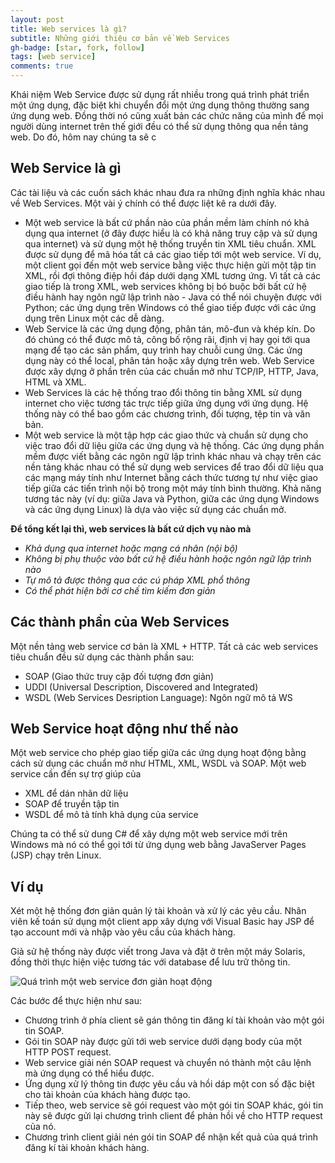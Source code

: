 ```yaml
---
layout: post
title: Web services là gì?
subtitle: Những giới thiệu cơ bản về Web Services 
gh-badge: [star, fork, follow]
tags: [web service]  
comments: true
---
```


Khái niệm Web Service được sử dụng rất nhiều trong quá trình phát triển một ứng dụng, đặc biệt khi chuyển đổi một ứng dụng thông thường sang ứng dụng web. Đồng thời nó cũng xuất bản các chức năng của mình để mọi người dùng internet trên thế giới đều có thể sử dụng thông qua nền tảng web. Do đó, hôm nay chúng ta sẽ c 

## Web Service là gì

Các tài liệu và các cuốn sách khác nhau đưa ra những định nghĩa khác nhau về Web Services. Một vài ý chính có thể được liệt kê ra dưới đây.
* Một web service là bất cứ phần nào của phần mềm làm chính nó khả dụng qua internet (ở đây được hiểu là có khả năng truy cập và sử dụng qua internet) và sử dụng một hệ thống truyền tin XML tiêu chuẩn. XML được sử dụng để mã hóa tất cả các giao tiếp tới một web service. Ví dụ, một client gọi đến một web service bằng việc thực hiện gửi một tập tin XML, rồi đợi thông điệp hồi đáp dưới dạng XML tương ứng. Vì tất cả các giao tiếp là trong XML, web services không bị bó buộc bởi bất cứ hệ điều hành hay ngôn ngữ lập trình nào - Java có thể nói chuyện được với Python; các ứng dụng trên Windows có thể giao tiếp được với các ứng dụng trên Linux một các dễ dàng.
* Web Service là các ứng dụng động, phân tán, mô-đun và khép kín. Do đó chúng có thể được mô tả, công bố rộng rãi, định vị hay gọi tới qua mạng để tạo các sản phẩm, quy trình hay chuỗi cung ứng. Các ứng dụng này có thể local, phân tán hoặc xây dựng trên web. Web Service được xây dựng ở phần trên của các chuẩn mở như TCP/IP, HTTP, Java, HTML và XML.
* Web Services là các hệ thống trao đổi thông tin bằng XML sử dụng internet cho việc tương tác trực tiếp giữa ứng dụng với ứng dụng. Hệ thống này có thể bao gồm các chương trình, đối tượng, tệp tin và văn bản.
* Một web service là một tập hợp các giao thức và chuẩn sử dụng cho việc trao đổi dữ liệu giữa các ứng dụng và hệ thống. Các ứng dụng phần mềm được viết bằng các ngôn ngữ lập trình khác nhau và chạy trên các nền tảng khác nhau có thể sử dụng web services để trao đổi dữ liệu qua các mạng máy tính như Internet bằng cách thức tương tự như việc giao tiếp giữa các tiến trình nội bộ trong một máy tính bình thường. Khả năng tương tác này (ví dụ: giữa Java và Python, giữa các ứng dụng Windows và các ứng dụng Linux) là dựa vào việc sử dụng các chuẩn mở.


**Để tổng kết lại thì, web services là bất cứ dịch vụ nào mà**
* *Khả dụng qua internet hoặc mạng cá nhân (nội bộ)*
* *Không bị phụ thuộc vào bất cứ hệ điều hành hoặc ngôn ngữ lập trình nào*
* *Tự mô tả được thông qua các cú pháp XML phổ thông*
* *Có thể phát hiện bởi cơ chế tìm kiếm đơn giản*


## Các thành phần của Web Services
Một nền tảng web service cơ bản là XML + HTTP. Tất cả các web services tiêu chuẩn đều sử dụng các thành phần sau:
* SOAP (Giao thức truy cập đối tượng đơn giản)
* UDDI (Universal Description, Discovered and Integrated)
* WSDL (Web Services Desription Language): Ngôn ngữ mô tả WS

## Web Service hoạt động như thế nào
Một web service cho phép giao tiếp giữa các ứng dụng hoạt động bằng cách sử dụng các chuẩn mở như HTML, XML, WSDL và SOAP. Một web service cần đến sự trợ giúp của
* XML để dán nhãn dữ liệu
* SOAP để truyền tập tin
* WSDL để mô tả tính khả dụng của service

Chúng ta có thể  sử dung C# để xây dựng một web service mới trên Windows mà nó có thể gọi tới từ ứng dụng web bằng JavaServer Pages (JSP) chạy trên Linux.

## Ví dụ
 Xét một hệ thống đơn giản quản lý tài khoản và xử lý các yêu cầu. Nhân viên kế toán sử dụng một client app xây dựng với Visual Basic hay JSP để tạo account mới và nhập vào yêu cầu của khách hàng.
 
 Giả sử hệ thống này được viết trong Java và đặt ở trên một máy Solaris, đồng thời thực hiện việc tương tác với database để lưu trữ thông tin.
 
 ![Quá trình một web service đơn giản hoạt động](http://tutorials.jenkov.com/images/web-services/web-service-message-formats-1.png)
 
 Các bước để thực hiện như sau:
 * Chương trình ở phía client sẽ gán thông tin đăng kí tài khoản vào một gói tin SOAP.
 * Gói tin SOAP này được gửi tới web service dưới dạng body của một HTTP POST request.
 * Web service giải nén SOAP request và chuyển nó thành một câu lệnh mà ứng dụng có thể hiểu được.
 * Ứng dụng xử lý thông tin được yêu cầu và hồi dáp một con số đặc biệt cho tài khoản của khách hàng được tạo.
 * Tiếp theo, web service sẽ gói request vào một gói tin SOAP khác, gói tin này sẽ được gửi lại chương trình client để phản hồi về cho HTTP request của nó.
 * Chương trình client giải nén gói tin SOAP để nhận kết quả của quá trình đăng kí tài khoản khách hàng.

